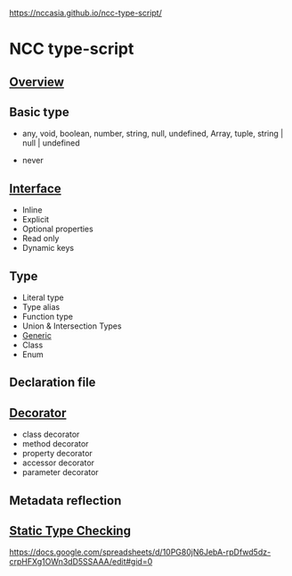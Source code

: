 
https://nccasia.github.io/ncc-type-script/


# NCC type-script
## [Overview](https://github.com/nccasia/ncc-type-script/blob/main/lessons/00-overview.md)

## Basic type

- any, void, boolean, number, string, null, undefined, Array<string>, tuple, string | null | undefined

- never

## [Interface](https://github.com/nccasia/ncc-type-script/blob/main/lessons/05-interface.md)
- Inline
- Explicit
- Optional properties
- Read only
- Dynamic keys
## Type
- Literal type
- Type alias
- Function type
- Union & Intersection Types
- [Generic](https://github.com/nccasia/ncc-type-script/blob/main/lessons/06-generic-type.md)
- Class
- Enum
## Declaration file
## [Decorator](https://github.com/nccasia/ncc-type-script/blob/main/lessons/01-decorator.md)
- class decorator
- method decorator
- property decorator
- accessor decorator
- parameter decorator
## Metadata reflection
## [Static Type Checking](https://github.com/nccasia/ncc-type-script/blob/main/lessons/02-static-type-checking.md)
https://docs.google.com/spreadsheets/d/10PG80jN6JebA-rpDfwd5dz-crpHFXg1OWn3dD5SSAAA/edit#gid=0

